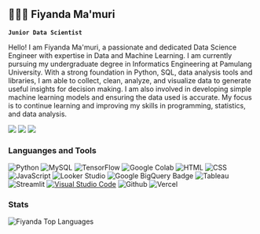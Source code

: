 ## 👩🏻‍💻 Fiyanda Ma'muri

**` Junior Data Scientist `**

Hello! I am Fiyanda Ma'muri, a passionate and dedicated Data Science Engineer with expertise in Data and Machine Learning. I am currently pursuing my undergraduate degree in Informatics Engineering at Pamulang University. With a strong foundation in Python, SQL, data analysis tools and libraries, I am able to collect, clean, analyze, and visualize data to generate useful insights for decision making. I am also involved in developing simple machine learning models and ensuring the data used is accurate. My focus is to continue learning and improving my skills in programming, statistics, and data analysis.


<a href="https://www.linkedin.com/in/fiyandamamuri/"><img src="https://img.shields.io/badge/LinkedIn-0077B5?style=for-the-badge&logo=linkedin&logoColor=white"></a> <a href="https://github.com/fiyandamamuri"><img src="https://img.shields.io/badge/GitHub-100000?style=for-the-badge&logo=github&logoColor=white"></a> <a href="mailto:fiyandamamuri@gmail.com"><img src="https://img.shields.io/badge/Gmail-D14836?style=for-the-badge&logo=gmail&logoColor=white"></a>

### Languanges and Tools

![Python](https://img.shields.io/badge/python-F7DF1E?style=for-the-badge&logo=python&logoColor=blue) ![MySQL](https://img.shields.io/badge/mysql-4479A1.svg?style=for-the-badge&logo=mysql&logoColor=white)  ![TensorFlow](https://img.shields.io/badge/TensorFlow-%23FF6F00.svg?style=for-the-badge&logo=TensorFlow&logoColor=white) ![Google Colab](https://img.shields.io/badge/Google_Colab-F9AB00?style=plastic&logo=google-colab&logoColor=white) ![HTML](https://img.shields.io/badge/HTML5-E34F26?style=for-the-badge&logo=html5&logoColor=white) ![CSS](https://img.shields.io/badge/CSS3-1572B6?style=for-the-badge&logo=css3&logoColor=white) ![JavaScript](https://img.shields.io/badge/JavaScript-323330?style=for-the-badge&logo=javascript&logoColor=F7DF1E) ![Looker Studio](https://img.shields.io/badge/Looker-4285F4?logo=looker&logoColor=fff&style=for-the-badge) ![Google BigQuery Badge](https://img.shields.io/badge/Google%20BigQuery-669DF6?logo=googlebigquery&logoColor=fff&style=for-the-badge) ![Tableau](https://img.shields.io/badge/Tableau-E97627?style=for-the-badge&logo=Tableau&logoColor=white) ![Streamlit](https://img.shields.io/badge/Streamlit-FF4B4B?logo=streamlit&logoColor=fff&style=for-the-badge) [![Visual Studio Code](https://custom-icon-badges.demolab.com/badge/Visual%20Studio%20Code-0078d7.svg?logo=vsc&logoColor=white)](#) ![Github](https://img.shields.io/badge/GitHub-100000?style=for-the-badge&logo=github&logoColor=white)  ![Vercel](https://img.shields.io/badge/Vercel-000000?style=for-the-badge&logo=vercel&logoColor=white)

### Stats
![Fiyanda Top Languages](https://github-readme-stats.vercel.app/api/top-langs/?username=fiyandamamuri&theme=dark&show_icons=true&hide_border=true&layout=compact)

